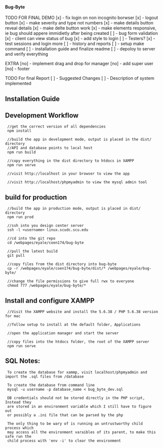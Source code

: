 #### Bug-Byte

TODO FOR FINAL DEMO
[x] - fix login on non incognito borwser
[x] - logout button
[x] - make severity and type not numbers
[x] - make details button reveal details
[x] - make delte button work 
[x] - make elements responsive, ie bug should appere immidietly after being created
[ ] - bug form validation
[x] - client can view status of bug
[x] - add style to login
[ ] - Testers?
[x] - test sessions and login more
[ ] - history and reports
[ ] - setup make command
[ ] - installation guide and finalize readme
[ ] - depoloy to server and verify everything

EXTRA
[no] - implement drag and drop for manager
[no] - add super user
[no] - footer

TODO For final Report
[ ] - Suggested Changes
[ ] - Description of system implemented

## Installation Guide

## Development Workflow
```
 //get the correct version of all dependencies
 npm install
 
 //build the app in development mode, output is placed in the dist/ directory
 //API and database points to local host
 npm run build

 //copy everything in the dist directory to htdocs in XAMPP
 npm run serve

 //visit http://localhost in your browser to view the app

 //visit http://localhost/phpmyadmin to view the mysql admin tool
```
## build for production
```
 //build the app in production mode, output is placed in dist/ directory
 npm run prod

 //ssh into you design center server
 ssh -l <username> linux.scudc.scu.edu

 //cd into the git repo
 cd /webpages/eyale/coen174/bug-byte

 //pull the latest build
 git pull

 //copy files from the dist directory into bug-byte
 cp -r /webpages/eyale/coen174/bug-byte/dist/* /webpages/eyale/bug-byte/

 //change the file permissions to give full rwx to everyone
 chmod 777 /webpages/eyale/bug-byte/*
```
## Install and configure XAMPP
```
 //Visit the XAMPP website and install the 5.6.38 / PHP 5.6.38 version for mac
 
 //follow setup to install at the default folder, Applications
 
 //open the application manager and start the server

 //copy files into the htdocs folder, the root of the XAMPP server
 npm run serve
 ```

## SQL Notes:
```
 To create the database for xammp, visit localhost/phpmyadmin and import the .sql files from /database

 To create the database from command line
 mysql -u username -p database_name < bug_byte_dev.sql

 DB credentials should not be stored directly in the PHP script, Instead they
 are stored in an environment variable which I still have to figure out
 or possibly a .ini file that can be parsed by the php

 The only thing to be wary of is running an untrustworthy child process which
 may access all the environment varaibles of its parent, to make this safe run the
 child process with 'env -i' to clear the environment
```